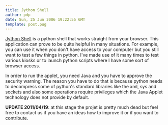 ```yaml
---
title: Jython Shell
author: pdp
date: Sun, 25 Jun 2006 19:22:55 GMT
template: post.pug
---
```


[Jython Shell](http://code.google.com/p/jythonshell/) is a python shell that works straight from your browser. This application can prove to be quite helpful in many situations. For example, you can use it when you don't have access to your computer but you still want to test a few things in python. I've made use of it many times to test various kiosks or to launch python scripts where I have some sort of browser access.

In order to run the applet, you need Java and you have to approve the security warning. The reason you have to do that is because python needs to decompress some of python's standard libraries like the xml, sys and sockets and also some operations require privileges which the Java Applet technology does not provide by default.

**UPDATE 2011/04/19**: at this stage the projet is pretty much dead but feel free to contact us if you have an ideas how to improve it or if you want to contribute.
